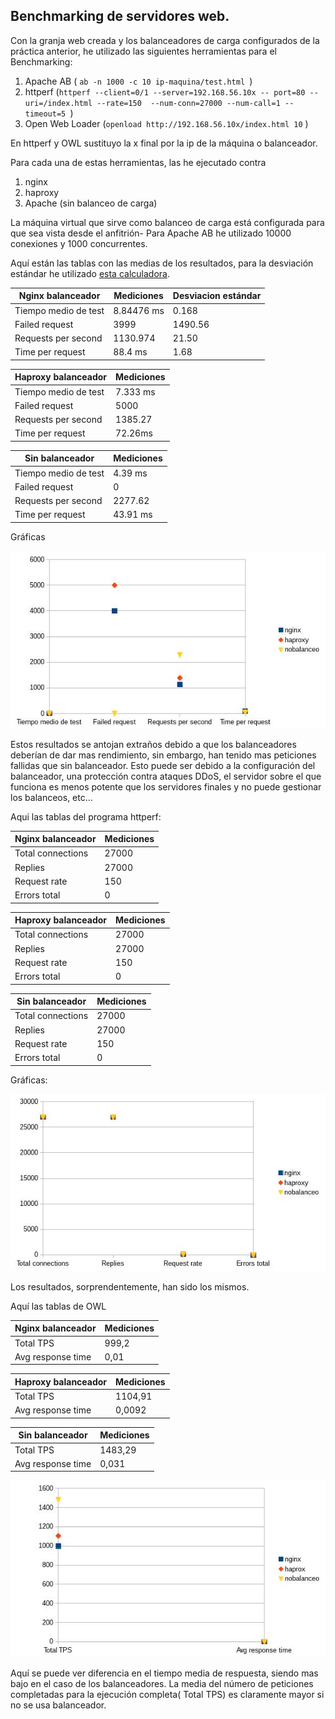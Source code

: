 ## Benchmarking de servidores web.
Con la granja web creada y los balanceadores de carga configurados de la 
práctica anterior, he utilizado las siguientes herramientas para el 
Benchmarking:

1. Apache AB
( `ab -n 1000 -c 10 ip-maquina/test.html `)
2. httperf (`httperf --client=0/1 --server=192.168.56.10x -- port=80 --uri=/index.html --rate=150  --num-conn=27000 --num-call=1 --timeout=5 `)
3. Open Web Loader
(`openload http://192.168.56.10x/index.html 10` )

En httperf y OWL sustituyo la x final por la ip de la máquina o balanceador.

Para cada una de estas herramientas, las he ejecutado contra

1. nginx
2. haproxy
3. Apache (sin balanceo de carga)

La máquina virtual que sirve como balanceo de carga está configurada para que 
sea vista desde el anfitrión-
Para Apache AB he utilizado 10000 conexiones y 1000 concurrentes.

Aquí están las tablas con las medias de los  resultados, para la desviación estándar he utilizado [esta calculadora](http://www.alcula.com/es/calculadoras/estadistica/desviacion-estandar/).


| Nginx balanceador    | Mediciones | Desviacion estándar |
|----------------------|------------|---------------------|
| Tiempo medio de test | 8.84476 ms |   0.168             |
| Failed request       | 3999       |   1490.56           |
| Requests per second  | 1130.974   |   21.50             |
| Time per request     | 88.4 ms    |   1.68              |


| Haproxy balanceador  | Mediciones |
|----------------------|------------|
| Tiempo medio de test | 7.333 ms   |
| Failed request       | 5000       |
| Requests per second  | 1385.27    |
| Time per request     | 72.26ms    |


| Sin balanceador      | Mediciones |
|----------------------|------------|
| Tiempo medio de test | 4.39 ms    |
| Failed request       | 0          |
| Requests per second  | 2277.62    |
| Time per request     | 43.91 ms   |

Gráficas

![](https://github.com/ramako/SWAP-2015/blob/master/Practicas/AB.jpg)


Estos resultados se antojan extraños debido a que los balanceadores deberían de 
dar mas rendimiento, sin embargo, han tenido mas peticiones fallidas que sin 
balanceador. Esto puede ser debido a la configuración del balanceador, una 
protección contra ataques DDoS, el servidor sobre el que funciona es menos 
potente que los servidores finales y no puede gestionar los balanceos, etc...

Aqui las tablas del programa httperf:

| Nginx balanceador    | Mediciones |
|----------------------|------------|
| Total connections    | 27000      |
| Replies              | 27000      |
| Request rate         | 150        |
| Errors total         | 0          |


| Haproxy balanceador  | Mediciones |
|----------------------|------------|
| Total connections    | 27000      |
| Replies              | 27000      |
| Request rate         | 150        |
| Errors total         | 0          |

| Sin balanceador      | Mediciones |
|----------------------|------------|
| Total connections    | 27000      |
| Replies              | 27000      |
| Request rate         | 150        |
| Errors total         | 0          |

Gráficas:

![](https://github.com/ramako/SWAP-2015/blob/master/Practicas/httperf.jpg)

Los resultados, sorprendentemente, han sido los mismos.

Aquí las tablas de OWL

| Nginx balanceador    | Mediciones |
|----------------------|------------|
| Total TPS            | 999,2      |
| Avg response time    | 0,01       |


| Haproxy balanceador  | Mediciones |
|----------------------|------------|
| Total TPS            | 1104,91    |
| Avg response time    | 0,0092     |


| Sin balanceador      | Mediciones |
|----------------------|------------|
| Total TPS            | 1483,29    |
| Avg response time    | 0,031      |


![](https://github.com/ramako/SWAP-2015/blob/master/Practicas/OWL.jpg)

Aquí se puede ver diferencia en el tiempo media de respuesta, siendo mas bajo en el caso de los balanceadores.
La media del número de peticiones completadas para la ejecución completa( Total TPS) es claramente mayor si no se usa balanceador. 
